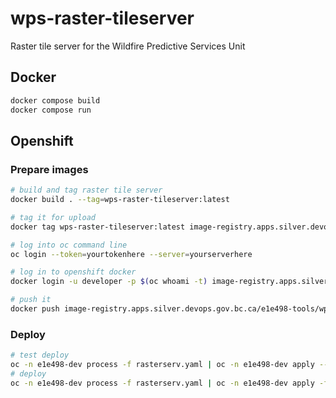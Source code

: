 # wps-raster-tileserver
Raster tile server for the Wildfire Predictive Services Unit

## Docker

```bash
docker compose build
docker compose run
```

## Openshift


### Prepare images

```bash
# build and tag raster tile server
docker build . --tag=wps-raster-tileserver:latest

# tag it for upload
docker tag wps-raster-tileserver:latest image-registry.apps.silver.devops.gov.bc.ca/e1e498-tools/wps-raster-tileserver:latest

# log into oc command line
oc login --token=yourtokenhere --server=yourserverhere

# log in to openshift docker
docker login -u developer -p $(oc whoami -t) image-registry.apps.silver.devops.gov.bc.ca

# push it
docker push image-registry.apps.silver.devops.gov.bc.ca/e1e498-tools/wps-raster-tileserver:latest
```

### Deploy

```bash
# test deploy
oc -n e1e498-dev process -f rasterserv.yaml | oc -n e1e498-dev apply --dry-run=client -f -
# deploy
oc -n e1e498-dev process -f rasterserv.yaml | oc -n e1e498-dev apply -f -
```